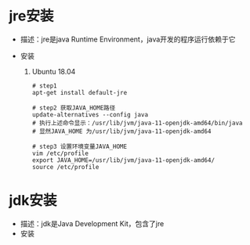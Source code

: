 # jre安装

+ 描述：jre是java Runtime Environment，java开发的程序运行依赖于它

+ 安装

  1. Ubuntu 18.04

     ```shell
     # step1
     apt-get install default-jre
     
     # step2 获取JAVA_HOME路径
     update-alternatives --config java 
     # 执行上述命令显示：/usr/lib/jvm/java-11-openjdk-amd64/bin/java
     # 显然JAVA_HOME 为/usr/lib/jvm/java-11-openjdk-amd64
     
     # step3 设置环境变量JAVA_HOME
     vim /etc/profile
     export JAVA_HOME=/usr/lib/jvm/java-11-openjdk-amd64/
     source /etc/profile
     ```

     

  



# jdk安装

+ 描述：jdk是Java Development Kit，包含了jre
+ 安装